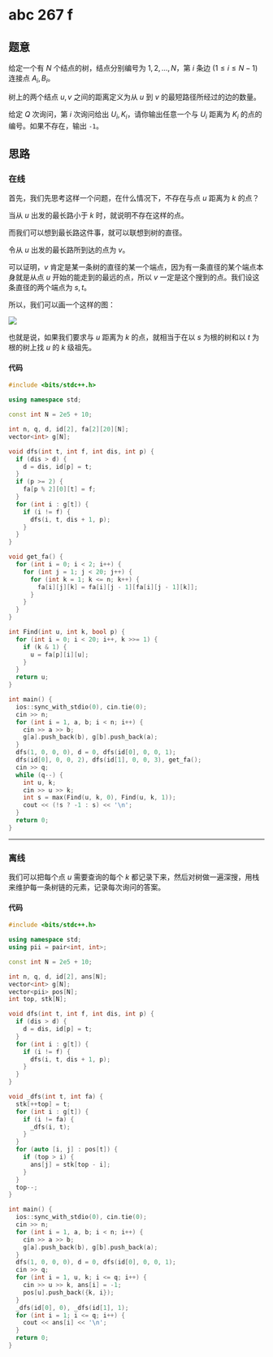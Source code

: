 # abc 267 f

## 题意

给定一个有 $N$ 个结点的树，结点分别编号为 $1, 2, \dots, N$，第 $i$ 条边 $(1 \le i \le N - 1)$ 连接点 $A_i, B_i$。

树上的两个结点 $u, v$ 之间的距离定义为从 $u$ 到 $v$ 的最短路径所经过的边的数量。

给定 $Q$ 次询问，第 $i$ 次询问给出 $U_i, K_i$，请你输出任意一个与 $U_i$ 距离为 $K_i$ 的点的编号。如果不存在，输出 `-1`。

## 思路

### 在线

首先，我们先思考这样一个问题，在什么情况下，不存在与点 $u$ 距离为 $k$ 的点？

当从 $u$ 出发的最长路小于 $k$ 时，就说明不存在这样的点。

而我们可以想到最长路这件事，就可以联想到树的直径。

令从 $u$ 出发的最长路所到达的点为 $v$。

可以证明，$v$ 肯定是某一条树的直径的某一个端点，因为有一条直径的某个端点本身就是从点 $u$ 开始的能走到的最远的点，所以 $v$ 一定是这个搜到的点。我们设这条直径的两个端点为 $s, t$。

所以，我们可以画一个这样的图：

![](https://cdn.luogu.com.cn/upload/image_hosting/j93zvuoc.png)

也就是说，如果我们要求与 $u$ 距离为 $k$ 的点，就相当于在以 $s$ 为根的树和以 $t$ 为根的树上找 $u$ 的 $k$ 级祖先。

#### 代码

```cpp
#include <bits/stdc++.h>

using namespace std;

const int N = 2e5 + 10;

int n, q, d, id[2], fa[2][20][N];
vector<int> g[N];

void dfs(int t, int f, int dis, int p) {
  if (dis > d) {
    d = dis, id[p] = t;
  }
  if (p >= 2) {
    fa[p % 2][0][t] = f;
  }
  for (int i : g[t]) {
    if (i != f) {
      dfs(i, t, dis + 1, p);
    }
  }
}

void get_fa() {
  for (int i = 0; i < 2; i++) {
    for (int j = 1; j < 20; j++) {
      for (int k = 1; k <= n; k++) {
        fa[i][j][k] = fa[i][j - 1][fa[i][j - 1][k]];
      }
    }
  }
}

int Find(int u, int k, bool p) {
  for (int i = 0; i < 20; i++, k >>= 1) {
    if (k & 1) {
      u = fa[p][i][u];
    }
  }
  return u;
}

int main() {
  ios::sync_with_stdio(0), cin.tie(0);
  cin >> n;
  for (int i = 1, a, b; i < n; i++) {
    cin >> a >> b;
    g[a].push_back(b), g[b].push_back(a);
  }
  dfs(1, 0, 0, 0), d = 0, dfs(id[0], 0, 0, 1);
  dfs(id[0], 0, 0, 2), dfs(id[1], 0, 0, 3), get_fa();
  cin >> q;
  while (q--) {
    int u, k;
    cin >> u >> k;
    int s = max(Find(u, k, 0), Find(u, k, 1));
    cout << (!s ? -1 : s) << '\n';
  }
  return 0;
}
```

-------------

### 离线

我们可以把每个点 $u$ 需要查询的每个 $k$ 都记录下来，然后对树做一遍深搜，用栈来维护每一条树链的元素，记录每次询问的答案。

#### 代码

```cpp
#include <bits/stdc++.h>

using namespace std;
using pii = pair<int, int>;

const int N = 2e5 + 10;

int n, q, d, id[2], ans[N];
vector<int> g[N];
vector<pii> pos[N];
int top, stk[N];

void dfs(int t, int f, int dis, int p) {
  if (dis > d) {
    d = dis, id[p] = t;
  }
  for (int i : g[t]) {
    if (i != f) {
      dfs(i, t, dis + 1, p);
    }
  }
}

void _dfs(int t, int fa) {
  stk[++top] = t;
  for (int i : g[t]) {
    if (i != fa) {
      _dfs(i, t);
    }
  }
  for (auto [i, j] : pos[t]) {
    if (top > i) {
      ans[j] = stk[top - i];
    }
  }
  top--;
}

int main() {
  ios::sync_with_stdio(0), cin.tie(0);
  cin >> n;
  for (int i = 1, a, b; i < n; i++) {
    cin >> a >> b;
    g[a].push_back(b), g[b].push_back(a);
  }
  dfs(1, 0, 0, 0), d = 0, dfs(id[0], 0, 0, 1);
  cin >> q;
  for (int i = 1, u, k; i <= q; i++) {
    cin >> u >> k, ans[i] = -1;
    pos[u].push_back({k, i});
  }
  _dfs(id[0], 0), _dfs(id[1], 1);
  for (int i = 1; i <= q; i++) {
    cout << ans[i] << '\n';
  }
  return 0;
}
```